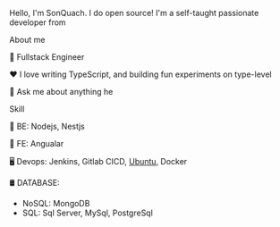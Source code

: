 Hello, I'm SonQuach. 
I do open source! I'm a self-taught passionate developer from

About me 

💼 Fullstack Engineer

❤️ I love writing TypeScript, and building fun experiments on type-level

💬 Ask me about anything he

Skill

📎 BE: Nodejs, Nestjs 

👤 FE: Angualar

🖥 Devops: Jenkins, Gitlab CICD, [Ubuntu](https://github.com/QuachSon1995/linux), Docker

🛢 DATABASE: 
  - NoSQL: MongoDB
  - SQL: Sql Server, MySql, PostgreSql

   
